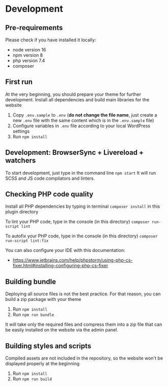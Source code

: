 # Development

## Pre-requirements

Please check if you have installed it locally:

* node version 16
* npm version 8
* php version 7.4
* composer

## First run

At the very beginning, you should prepare your theme for further development. Install all dependencies and build main libraries for the website

1. Copy `.env.sample` to `.env` (<b>do not change the file name</b>, just create a new `.env` file with the same content
   which is in the `.env.sample` file)
2. Configure variables in `.env` file according to your local WordPress settings
3. Run `npm install`

## Development: BrowserSync + Livereload + watchers

To start development, just type in the command line `npm start`
It will run SCSS and JS code compilators and linters.

## Checking PHP code quality

Install all PHP dependencies by typing in terminal `composer install` in this plugin directory

To lint your PHP code, type in the console (in this directory) `composer run-script lint`

To autofix your PHP code, type in the console (in this directory) `composer run-script lint:fix`

You can also configure your IDE with this documentation:
* https://www.jetbrains.com/help/phpstorm/using-php-cs-fixer.html#installing-configuring-php-cs-fixer

## Building bundle

Deploying all source files is not the best practice. For that reason, you can build a zip package with your theme

1. Run `npm install`
2. Run `npm run bundle`

It will take only the required files and compress them into a zip file that can be easily installed on the website via
the admin panel.

## Building styles and scripts

Compiled assets are not included in the repository, so the website won't be displayed properly at the beginning

1. Run `npm install`
2. Run `npm run build`
